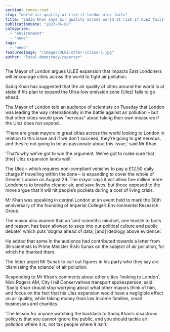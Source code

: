 ```yaml
---
section: roman-road
slug: "world-air-quality-at-risk-if-london-ulez-fails"
title: "Sadiq Khan says air quality across world at risk if ULEZ fails"
publicationDate: "2023-06-08"
categories: 
  - "environment"
  - "news"
tags: 
  - "news"
featuredImage: "/images/ULEZ-other-cities-7.jpg"
author: "local-democracy-reporter"
---
```


The Mayor of London argues ULEZ expansion that impacts East Londoners will encourage cities across the world to fight air pollution.

Sadiq Khan has suggested that the air quality of cities around the world is at stake if his plan to expand the Ultra-low emission zone (Ulez) fails to go ahead.

The Mayor of London told an audience of scientists on Tuesday that London was leading the way internationally in the battle against air pollution – but that other cities would grow “nervous” about taking their own measures if the Ulez does not expand.

‘There are great mayors in great cities across the world looking to London in relation to this issue and if we don’t succeed, they’re going to get nervous, and they’re not going to be as passionate about this issue,’ said Mr Khan.

‘That’s why we’ve got to win the argument. We’ve got to make sure that \[the\] Ulez expansion lands well.’

The Ulez – which requires non-compliant vehicles to pay a £12.50 daily charge if travelling within the zone – is expanding to cover the whole of Greater London on August 29. The mayor says it will allow five million more Londoners to breathe cleaner air, and save lives, but those opposed to the move argue that it will hit people’s pockets during a cost of living crisis.

Mr Khan was speaking in central London at an event held to mark the 30th anniversary of the founding of Imperial College’s Environmental Research Group.

The mayor also warned that an ‘anti-scientific mindset, one hostile to facts and reason, has been allowed to seep into our political culture and public debate’, which puts ‘dogma ahead of data, \[and\] ideology above evidence’.

He added that some in the audience had contributed towards a letter from 36 scientists to Prime Minister Rishi Sunak on the subject of air pollution, for which he thanked them.

The letter urged Mr Sunak to call out figures in his party who they say are ‘dismissing the science’ of air pollution.

Responding to Mr Khan’s comments about other cities ‘looking to London’, Nick Rogers AM, City Hall Conservatives transport spokesperson, said: ‘Sadiq Khan should stop worrying about what other mayors think of him, and focus on the fact that his Ulez expansion would have a negligible effect on air quality, while taking money from low income families, small businesses and charities.

‘The lesson for anyone watching the backlash to Sadiq Khan’s disastrous policy is that you cannot ignore the public, and you should tackle air pollution where it is, not tax people where it isn’t.’
